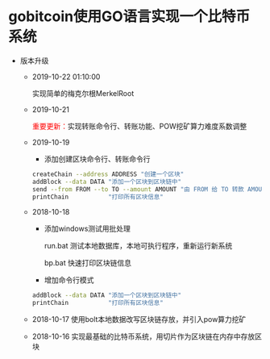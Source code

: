# gobitcoin使用GO语言实现一个比特币系统

- 版本升级

  - 2019-10-22 01:10:00

    实现简单的梅克尔根MerkelRoot

  - 2019-10-21

    <font color="red">重要更新：</font>实现转账命令行、转账功能、POW挖矿算力难度系数调整

  - 2019-10-19

    - 添加创建区块命令行、转账命令行

    ```bash
    createChain --address ADDRESS "创建一个区块"
    addBlock --data DATA "添加一个区块到区块链中"
    send --from FROM --to TO --amount AMOUNT "由 FROM 给 TO 转款 AMOUNT"
    printChain           "打印所有区块信息"
    ```

  - 2018-10-18 

       - 添加windows测试用批处理

            run.bat   测试本地数据库，本地可执行程序，重新运行新系统

            bp.bat    快速打印区块链信息

       - 增加命令行模式

       ```bash
       addBlock --data DATA "添加一个区块到区块链中"
       printChain           "打印所有区块信息"
       ```

  - 2018-10-17 使用bolt本地数据改写区块链存放，并引入pow算力挖矿

  - 2018-10-16 实现最基础的比特币系统，用切片作为区块链在内存中存放区块

